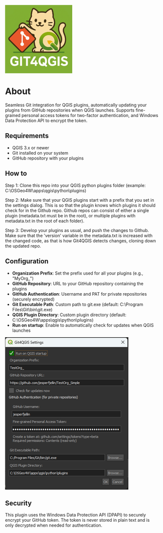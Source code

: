 <img src="icon.png" alt="Logo" width="220"/>

# About


Seamless Git integration for QGIS plugins, automatically updating your plugins from GitHub repositories when QGIS launches. Supports fine-grained personal access tokens for two-factor authentication, and Windows Data Protection API to encrypt the token.

## Requirements
- QGIS 3.x or newer
- Git installed on your system
- GitHub repository with your plugins

## How to

Step 1: Clone this repo into your QGIS python plugins folder (example: C:\OSGeo4W\apps\qgis\python\plugins)

Step 2: Make sure that your QGIS plugins start with a prefix that you set in the settings dialog. This is so that the plugin knows which plugins it should check for in the Github repo. Github repos can consist of either a single plugin (metadata.txt must be in the root), or multiple plugins with metadata.txt in the root of each folder). 

Step 3: Develop your plugins as usual, and push the changes to Github. Make sure that the 'version' variable in the metadata.txt is increased with the changed code, as that is how Git4QGIS detects changes, cloning down the updated repo. 

## Configuration

- **Organization Prefix**: Set the prefix used for all your plugins (e.g., "MyOrg_")
- **GitHub Repository**: URL to your GitHub repository containing the plugins
- **GitHub Authentication**: Username and PAT for private repositories (securely encrypted)
- **Git Executable Path**: Custom path to git.exe (default: C:\Program Files\Git\bin\git.exe)
- **QGIS Plugin Directory**: Custom plugin directory (default: C:\OSGeo4W\apps\qgis\python\plugins)
- **Run on startup**: Enable to automatically check for updates when QGIS launches

![Settings dialog](/how-to/dialog.png)

## Security
This plugin uses the Windows Data Protection API (DPAPI) to securely encrypt your GitHub token. The token is never stored in plain text and is only decrypted when needed for authentication.
